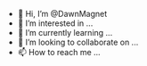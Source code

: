 - 👋 Hi, I’m @DawnMagnet
- 👀 I’m interested in ...
- 🌱 I’m currently learning ...
- 💞️ I’m looking to collaborate on ...
- 📫 How to reach me ...

<!---
DawnMagnet/DawnMagnet is a ✨ special ✨ repository because its `README.md` (this file) appears on your GitHub profile.
You can click the Preview link to take a look at your changes.
--->
